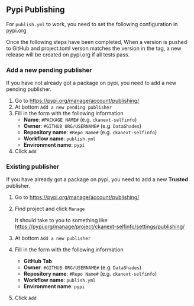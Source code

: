 ## Pypi Publishing

For ``publish.yml`` to work, you need to set the following configuration in pypi.org

Once the following steps have been completed, When a version is pushed to
GitHub and project.toml verson matches the version in the tag, a new release will be created on pypi.org
if all tests pass.

### Add a new pending publisher
If you have not already got a package on pypi, you need to add a new pending publisher.
1. Go to https://pypi.org/manage/account/publishing/
2. At bottom ``Add a new pending publisher``
3. Fill in the form with the following information
   - **Name**: ``#PACKAGE NAME#`` (e.g. ``ckanext-selfinfo``)
   - **Owner**: ``#GITHUB ORG/USERNAME#`` (e.g. ``DataShades``)
   - **Repository name**: ``#Repo Name#`` (e.g. ``ckanext-selfinfo``)
   - **Workflow name**: ``publish.yml``
   - **Environment name**: ``pypi``
5. Click ``Add``


### Existing publisher
If you have already got a package on pypi, you need to add a new **Trusted** publisher.
1. Go to https://pypi.org/manage/account/publishing/
2. Find project and click ``Manage``

    It should take to you to something like https://pypi.org/manage/project/ckanext-selfinfo/settings/publishing/
3. At bottom ``Add a new publisher``
4. Fill in the form with the following information
   - **GitHub Tab**
   - **Owner**: ``#GITHUB ORG/USERNAME#`` (e.g. ``DataShades``)
   - **Repository name**: ``#Repo Name#`` (e.g. ``ckanext-selfinfo``)
   - **Workflow name**: ``publish.yml``
   - **Environment name**: ``pypi``
5. Click ``Add``

